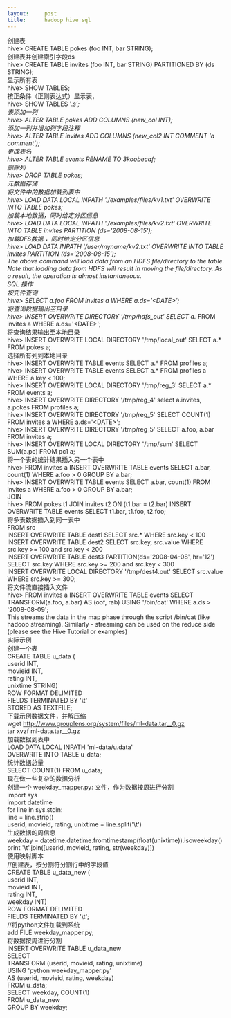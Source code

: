 ```yaml
---
layout:     post
title:      hadoop hive sql
---
```

<div id="article_content" class="article_content clearfix csdn-tracking-statistics" data-pid="blog" data-mod="popu_307" data-dsm="post">
								            <link rel="stylesheet" href="https://csdnimg.cn/release/phoenix/template/css/ck_htmledit_views-f76675cdea.css">
						<div class="htmledit_views" id="content_views">
                
创建表<br>
hive&gt; CREATE TABLE pokes (foo INT, bar STRING); <br>
创建表并创建索引字段ds<br>
hive&gt; CREATE TABLE invites (foo INT, bar STRING) PARTITIONED BY (ds STRING); <br>
显示所有表<br>
hive&gt; SHOW TABLES;<br>
按正条件（正则表达式）显示表，<br>
hive&gt; SHOW TABLES '.*s';<br>
表添加一列 <br>
hive&gt; ALTER TABLE pokes ADD COLUMNS (new_col INT);<br>
添加一列并增加列字段注释<br>
hive&gt; ALTER TABLE invites ADD COLUMNS (new_col2 INT COMMENT 'a comment');<br>
更改表名<br>
hive&gt; ALTER TABLE events RENAME TO 3koobecaf;<br>
删除列<br>
hive&gt; DROP TABLE pokes;<br>
元数据存储<br>
将文件中的数据加载到表中<br>
hive&gt; LOAD DATA LOCAL INPATH './examples/files/kv1.txt' OVERWRITE INTO TABLE pokes;
<br>
加载本地数据，同时给定分区信息<br>
hive&gt; LOAD DATA LOCAL INPATH './examples/files/kv2.txt' OVERWRITE INTO TABLE invites PARTITION (ds='2008-08-15');<br>
加载DFS数据 ，同时给定分区信息<br>
hive&gt; LOAD DATA INPATH '/user/myname/kv2.txt' OVERWRITE INTO TABLE invites PARTITION (ds='2008-08-15');<br>
The above command will load data from an HDFS file/directory to the table. Note that loading data from HDFS will result in moving the file/directory. As a result, the operation is almost instantaneous.
<br>
SQL 操作<br>
按先件查询<br>
hive&gt; SELECT a.foo FROM invites a WHERE a.ds='&lt;DATE&gt;';<br>
将查询数据输出至目录<br>
hive&gt; INSERT OVERWRITE DIRECTORY '/tmp/hdfs_out' SELECT a.* FROM invites a WHERE a.ds='&lt;DATE&gt;';<br>
将查询结果输出至本地目录<br>
hive&gt; INSERT OVERWRITE LOCAL DIRECTORY '/tmp/local_out' SELECT a.* FROM pokes a;<br>
选择所有列到本地目录 <br>
hive&gt; INSERT OVERWRITE TABLE events SELECT a.* FROM profiles a;<br>
hive&gt; INSERT OVERWRITE TABLE events SELECT a.* FROM profiles a WHERE a.key &lt; 100;
<br>
hive&gt; INSERT OVERWRITE LOCAL DIRECTORY '/tmp/reg_3' SELECT a.* FROM events a;<br>
hive&gt; INSERT OVERWRITE DIRECTORY '/tmp/reg_4' select a.invites, a.pokes FROM profiles a;<br>
hive&gt; INSERT OVERWRITE DIRECTORY '/tmp/reg_5' SELECT COUNT(1) FROM invites a WHERE a.ds='&lt;DATE&gt;';<br>
hive&gt; INSERT OVERWRITE DIRECTORY '/tmp/reg_5' SELECT a.foo, a.bar FROM invites a;<br>
hive&gt; INSERT OVERWRITE LOCAL DIRECTORY '/tmp/sum' SELECT SUM(a.pc) FROM pc1 a;<br>
将一个表的统计结果插入另一个表中<br>
hive&gt; FROM invites a INSERT OVERWRITE TABLE events SELECT a.bar, count(1) WHERE a.foo &gt; 0 GROUP BY a.bar;<br>
hive&gt; INSERT OVERWRITE TABLE events SELECT a.bar, count(1) FROM invites a WHERE a.foo &gt; 0 GROUP BY a.bar;<br>
JOIN<br>
hive&gt; FROM pokes t1 JOIN invites t2 ON (t1.bar = t2.bar) INSERT OVERWRITE TABLE events SELECT t1.bar, t1.foo, t2.foo;<br>
将多表数据插入到同一表中<br>
FROM src<br>
INSERT OVERWRITE TABLE dest1 SELECT src.* WHERE src.key &lt; 100<br>
INSERT OVERWRITE TABLE dest2 SELECT src.key, src.value WHERE src.key &gt;= 100 and src.key &lt; 200<br>
INSERT OVERWRITE TABLE dest3 PARTITION(ds='2008-04-08', hr='12') SELECT src.key WHERE src.key &gt;= 200 and src.key &lt; 300<br>
INSERT OVERWRITE LOCAL DIRECTORY '/tmp/dest4.out' SELECT src.value WHERE src.key &gt;= 300;<br>
将文件流直接插入文件<br>
hive&gt; FROM invites a INSERT OVERWRITE TABLE events SELECT TRANSFORM(a.foo, a.bar) AS (oof, rab) USING '/bin/cat' WHERE a.ds &gt; '2008-08-09';<br>
This streams the data in the map phase through the script /bin/cat (like hadoop streaming). Similarly - streaming can be used on the reduce side (please see the Hive Tutorial or examples)
<br>
实际示例<br>
创建一个表<br>
CREATE TABLE u_data (<br>
userid INT,<br>
movieid INT,<br>
rating INT,<br>
unixtime STRING)<br>
ROW FORMAT DELIMITED<br>
FIELDS TERMINATED BY '\t'<br>
STORED AS TEXTFILE;<br>
下载示例数据文件，并解压缩<br>
wget <a href="http://www.grouplens.org/system/files/ml-data.tar__0.gz" rel="nofollow">
<span style="color:#336699;">http://www.grouplens.org/system/files/ml-data.tar__0.gz</span></a><br>
tar xvzf ml-data.tar__0.gz<br>
加载数据到表中<br>
LOAD DATA LOCAL INPATH 'ml-data/u.data'<br>
OVERWRITE INTO TABLE u_data;<br>
统计数据总量<br>
SELECT COUNT(1) FROM u_data;<br>
现在做一些复杂的数据分析<br>
创建一个 weekday_mapper.py: 文件，作为数据按周进行分割 <br>
import sys<br>
import datetime<br>
for line in sys.stdin:<br>
line = line.strip()<br>
userid, movieid, rating, unixtime = line.split('\t')<br>
生成数据的周信息<br>
weekday = datetime.datetime.fromtimestamp(float(unixtime)).isoweekday()<br>
print '\t'.join([userid, movieid, rating, str(weekday)])<br>
使用映射脚本<br>
//创建表，按分割符分割行中的字段值<br>
CREATE TABLE u_data_new (<br>
userid INT,<br>
movieid INT,<br>
rating INT,<br>
weekday INT)<br>
ROW FORMAT DELIMITED<br>
FIELDS TERMINATED BY '\t';<br>
//将python文件加载到系统<br>
add FILE weekday_mapper.py;<br>
将数据按周进行分割<br>
INSERT OVERWRITE TABLE u_data_new<br>
SELECT<br>
TRANSFORM (userid, movieid, rating, unixtime)<br>
USING 'python weekday_mapper.py'<br>
AS (userid, movieid, rating, weekday)<br>
FROM u_data;<br>
SELECT weekday, COUNT(1)<br>
FROM u_data_new<br>
GROUP BY weekday;<br>            </div>
                </div>